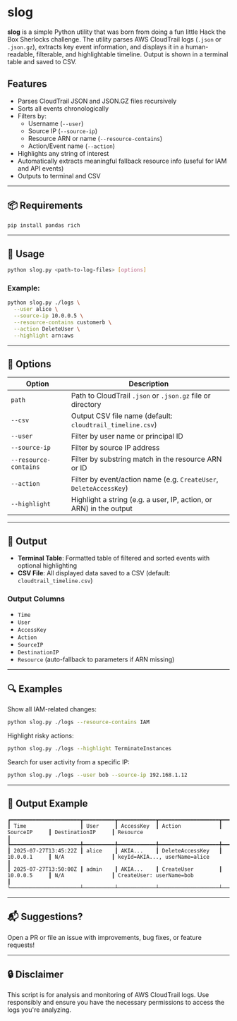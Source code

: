 # slog

**slog** is a simple Python utility that was born from doing a fun little Hack the Box Sherlocks challenge. The utility parses AWS CloudTrail logs (`.json` or `.json.gz`), extracts key event information, and displays it in a human-readable, filterable, and highlightable timeline. Output is shown in a terminal table and saved to CSV.

## Features

* Parses CloudTrail JSON and JSON.GZ files recursively  
* Sorts all events chronologically  
* Filters by:
  - Username (`--user`)
  - Source IP (`--source-ip`)
  - Resource ARN or name (`--resource-contains`)
  - Action/Event name (`--action`)
* Highlights any string of interest  
* Automatically extracts meaningful fallback resource info (useful for IAM and API events)  
* Outputs to terminal and CSV

---

## 📦 Requirements

```bash
pip install pandas rich
```

---

## 🚀 Usage

```bash
python slog.py <path-to-log-files> [options]
```

### Example:

```bash
python slog.py ./logs \
  --user alice \
  --source-ip 10.0.0.5 \
  --resource-contains customerb \
  --action DeleteUser \
  --highlight arn:aws
```

---

## 🔧 Options

| Option                | Description |
|------------------------|-------------|
| `path`                | Path to CloudTrail `.json` or `.json.gz` file or directory |
| `--csv`               | Output CSV file name (default: `cloudtrail_timeline.csv`) |
| `--user`              | Filter by user name or principal ID |
| `--source-ip`         | Filter by source IP address |
| `--resource-contains` | Filter by substring match in the resource ARN or ID |
| `--action`            | Filter by event/action name (e.g. `CreateUser`, `DeleteAccessKey`) |
| `--highlight`         | Highlight a string (e.g. a user, IP, action, or ARN) in the output |

---

## 📄 Output

- **Terminal Table**: Formatted table of filtered and sorted events with optional highlighting
- **CSV File**: All displayed data saved to a CSV (default: `cloudtrail_timeline.csv`)

### Output Columns

- `Time`
- `User`
- `AccessKey`
- `Action`
- `SourceIP`
- `DestinationIP`
- `Resource` (auto-fallback to parameters if ARN missing)

---

## 🔍 Examples

Show all IAM-related changes:

```bash
python slog.py ./logs --resource-contains IAM
```

Highlight risky actions:

```bash
python slog.py ./logs --highlight TerminateInstances
```

Search for user activity from a specific IP:

```bash
python slog.py ./logs --user bob --source-ip 192.168.1.12
```

---

## 📂 Output Example

```
┏━━━━━━━━━━━━━━━━━━━━━━┳━━━━━━━━━━┳━━━━━━━━━━━━┳━━━━━━━━━━━━━━━━━━━┳━━━━━━━━━━━━━━┳━━━━━━━━━━━━━━━━━━━┳━━━━━━━━━━━━━━━━━━━━━━━━━━━━━━━━━━━━━━┓
┃ Time                 ┃ User     ┃ AccessKey  ┃ Action            ┃ SourceIP     ┃ DestinationIP     ┃ Resource                             ┃
┡━━━━━━━━━━━━━━━━━━━━━━╇━━━━━━━━━━╇━━━━━━━━━━━━╇━━━━━━━━━━━━━━━━━━━╇━━━━━━━━━━━━━━╇━━━━━━━━━━━━━━━━━━━╇━━━━━━━━━━━━━━━━━━━━━━━━━━━━━━━━━━━━━━┩
┃ 2025-07-27T13:45:22Z ┃ alice    ┃ AKIA...    ┃ DeleteAccessKey   ┃ 10.0.0.1     ┃ N/A               ┃ keyId=AKIA..., userName=alice        ┃
┃ 2025-07-27T13:50:00Z ┃ admin    ┃ AKIA...    ┃ CreateUser        ┃ 10.0.0.5     ┃ N/A               ┃ CreateUser: userName=bob             ┃
└──────────────────────┴──────────┴────────────┴───────────────────┴──────────────┴───────────────────┴──────────────────────────────────────┘
```

---

## 📬 Suggestions?

Open a PR or file an issue with improvements, bug fixes, or feature requests!

---

## 🔒 Disclaimer

This script is for analysis and monitoring of AWS CloudTrail logs. Use responsibly and ensure you have the necessary permissions to access the logs you're analyzing.
